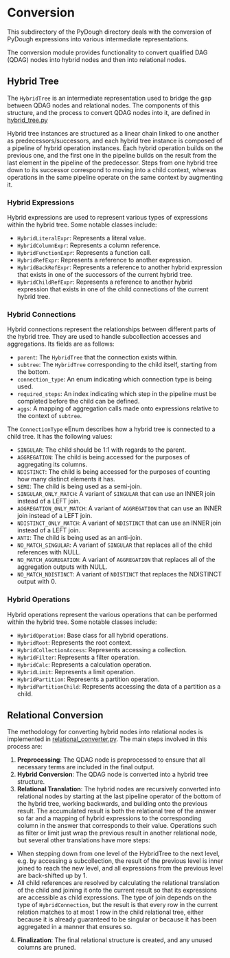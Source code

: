 # Conversion

This subdirectory of the PyDough directory deals with the conversion of PyDough expressions into various intermediate representations.

The conversion module provides functionality to convert qualified DAG (QDAG) nodes into hybrid nodes and then into relational nodes.

## Hybrid Tree

The `HybridTree` is an intermediate representation used to bridge the gap between QDAG nodes and relational nodes. The components of this structure, and the process to convert QDAG nodes into it, are defined in [hybrid_tree.py](hybrid_tree.py)


Hybrid tree instances are structured as a linear chain linked to one another as predecessors/successors, and each hybrid tree instance is composed of a pipeline of hybrid operation instances. Each hybrid operation builds on the previous one, and the first one in the pipeline builds on the result from the last  element in the pipeline of the predecessor. Steps from one hybrid tree down to its successor correspond to moving into a child context, whereas operations in the same pipeline operate on the same context by augmenting it.

### Hybrid Expressions

Hybrid expressions are used to represent various types of expressions within the hybrid tree. Some notable classes include:

- `HybridLiteralExpr`: Represents a literal value.
- `HybridColumnExpr`: Represents a column reference.
- `HybridFunctionExpr`: Represents a function call.
- `HybridRefExpr`: Represents a reference to another expression.
- `HybridBackRefExpr`: Represents a reference to another hybrid expression that exists in one of the successors of the current hybrid tree.
- `HybridChildRefExpr`: Represents a reference to another hybrid expression that exists in one of the child connections of the current hybrid tree.

### Hybrid Connections

Hybrid connections represent the relationships between different parts of the hybrid tree. They are used to handle subcollection accesses and aggregations. Its fields are as follows:

- `parent`: The `HybridTree` that the connection exists within.
- `subtree`: The `HybridTree` corresponding to the child itself, starting from the bottom.
- `connection_type`: An enum indicating which connection type is being used.
- `required_steps`: An index indicating which step in the pipeline must be completed before the child can be defined.
- `aggs`: A mapping of aggregation calls made onto expressions relative to the context of `subtree`.

The `ConnectionType` eEnum describes how a hybrid tree is connected to a child tree. It has the following values:

- `SINGULAR`: The child should be 1:1 with regards to the parent.
- `AGGREGATION`: The child is being accessed for the purposes of aggregating its columns.
- `NDISTINCT`: The child is being accessed for the purposes of counting how many distinct elements it has.
- `SEMI`: The child is being used as a semi-join.
- `SINGULAR_ONLY_MATCH`: A variant of `SINGULAR` that can use an INNER join instead of a LEFT join.
- `AGGREGATION_ONLY_MATCH`: A variant of `AGGREGATION` that can use an INNER join instead of a LEFT join.
- `NDISTINCT_ONLY_MATCH`: A variant of `NDISTINCT` that can use an INNER join instead of a LEFT join.
- `ANTI`: The child is being used as an anti-join.
- `NO_MATCH_SINGULAR`: A variant of `SINGULAR` that replaces all of the child references with NULL.
- `NO_MATCH_AGGREGATION`: A variant of `AGGREGATION` that replaces all of the aggregation outputs with NULL.
- `NO_MATCH_NDISTINCT`: A variant of `NDISTINCT` that replaces the NDISTINCT output with 0.

### Hybrid Operations

Hybrid operations represent the various operations that can be performed within the hybrid tree. Some notable classes include:

- `HybridOperation`: Base class for all hybrid operations.
- `HybridRoot`: Represents the root context.
- `HybridCollectionAccess`: Represents accessing a collection.
- `HybridFilter`: Represents a filter operation.
- `HybridCalc`: Represents a calculation operation.
- `HybridLimit`: Represents a limit operation.
- `HybridPartition`: Represents a partition operation.
- `HybridPartitionChild`: Represents accessing the data of a partition as a child.

## Relational Conversion

The methodology for converting hybrid nodes into relational nodes is implemented in [relational_converter.py](relational_converter.py). The main steps involved in this process are:

1. **Preprocessing**: The QDAG node is preprocessed to ensure that all necessary terms are included in the final output.
2. **Hybrid Conversion**: The QDAG node is converted into a hybrid tree structure.
3. **Relational Translation**: The hybrid nodes are recursively converted into relational nodes by starting at the last pipeline operator of the bottom of the hybrid tree, working backwards, and building onto the previous result. The accumulated result is both the relational tree of the answer so far and a mapping of hybrid expressions to the corresponding column in the answer that corresponds to their value. Operations such as filter or limit just wrap the previous result in another relational node, but several other translations have more steps:
- When stepping down from one level of the HybridTree to the next level, e.g. by accessing a subcollection, the result of the previous level is inner joined to reach the new level, and all expressions from the previous level are back-shifted up by 1.
- All child references are resolved by calculating the relational translation of the child and joining it onto the current result so that its expressions are accessible as child expressions. The type of join depends on the type of `HybridConnection`, but the result is that every row in the current relation matches to at most 1 row in the child relational tree, either because it is already guaranteed to be singular or because it has been aggregated in a manner that ensures so.
4. **Finalization**: The final relational structure is created, and any unused columns are pruned.
